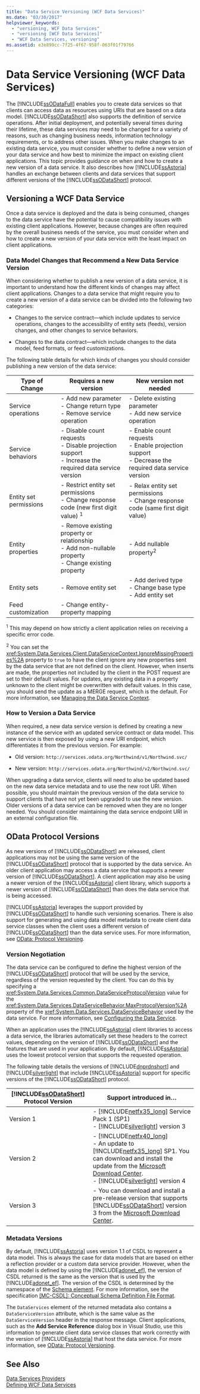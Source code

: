 ```yaml
---
title: "Data Service Versioning (WCF Data Services)"
ms.date: "03/30/2017"
helpviewer_keywords: 
  - "versioning, WCF Data Services"
  - "versioning [WCF Data Services]"
  - "WCF Data Services, versioning"
ms.assetid: e3e899cc-7f25-4f67-958f-063f01f79766
---
```

# Data Service Versioning (WCF Data Services)
The [!INCLUDE[ssODataFull](../../../../includes/ssodatafull-md.md)] enables you to create data services so that clients can access data as resources using URIs that are based on a data model. [!INCLUDE[ssODataShort](../../../../includes/ssodatashort-md.md)] also supports the definition of service operations. After initial deployment, and potentially several times during their lifetime, these data services may need to be changed for a variety of reasons, such as changing business needs, information technology requirements, or to address other issues. When you make changes to an existing data service, you must consider whether to define a new version of your data service and how best to minimize the impact on existing client applications. This topic provides guidance on when and how to create a new version of a data service. It also describes how [!INCLUDE[ssAstoria](../../../../includes/ssastoria-md.md)] handles an exchange between clients and data services that support different versions of the [!INCLUDE[ssODataShort](../../../../includes/ssodatashort-md.md)] protocol.  

## Versioning a WCF Data Service  
 Once a data service is deployed and the data is being consumed, changes to the data service have the potential to cause compatibility issues with existing client applications. However, because changes are often required by the overall business needs of the service, you must consider when and how to create a new version of your data service with the least impact on client applications.  

### Data Model Changes that Recommend a New Data Service Version  
 When considering whether to publish a new version of a data service, it is important to understand how the different kinds of changes may affect client applications. Changes to a data service that might require you to create a new version of a data service can be divided into the following two categories:  

- Changes to the service contract—which include updates to service operations, changes to the accessibility of entity sets (feeds), version changes, and other changes to service behaviors.  

- Changes to the data contract—which include changes to the data model, feed formats, or feed customizations.  

 The following table details for which kinds of changes you should consider publishing a new version of the data service:  


|Type of Change|Requires a new version|New version not needed|  
|--------------------|----------------------------|----------------------------|  
|Service operations|-   Add new parameter<br />-   Change return type<br />-   Remove service operation|-   Delete existing parameter<br />-   Add new service operation|  
|Service behaviors|-   Disable count requests<br />-   Disable projection support<br />-   Increase the required data service version|-   Enable count requests<br />-   Enable projection support<br />-   Decrease the required data service version|  
|Entity set permissions|-   Restrict entity set permissions<br />-   Change response code (new first digit value) <sup>1</sup>|-   Relax entity set permissions<br />-   Change response code (same first digit value)|  
|Entity properties|-   Remove existing property or relationship<br />-   Add non-nullable property<br />-   Change existing property|-   Add nullable property<sup>2</sup>|  
|Entity sets|-   Remove entity set|-   Add derived type<br />-   Change base type<br />-   Add entity set|  
|Feed customization|-   Change entity-property mapping||  

 <sup>1</sup> This may depend on how strictly a client application relies on receiving a specific error code.  

 <sup>2</sup> You can set the <xref:System.Data.Services.Client.DataServiceContext.IgnoreMissingProperties%2A> property to `true` to have the client ignore any new properties sent by the data service that are not defined on the client. However, when inserts are made, the properties not included by the client in the POST request are set to their default values. For updates, any existing data in a property unknown to the client might be overwritten with default values. In this case, you should send the update as a MERGE request, which is the default. For more information, see [Managing the Data Service Context](../../../../docs/framework/data/wcf/managing-the-data-service-context-wcf-data-services.md).  

### How to Version a Data Service  
 When required, a new data service version is defined by creating a new instance of the service with an updated service contract or data model. This new service is then exposed by using a new URI endpoint, which differentiates it from the previous version. For example:  

- Old version: `http://services.odata.org/Northwind/v1/Northwind.svc/`  

- New version: `http://services.odata.org/Northwind/v2/Northwind.svc/`  

 When upgrading a data service, clients will need to also be updated based on the new data service metadata and to use the new root URI. When possible, you should maintain the previous version of the data service to support clients that have not yet been upgraded to use the new version. Older versions of a data service can be removed when they are no longer needed. You should consider maintaining the data service endpoint URI in an external configuration file.  

## OData Protocol Versions  
 As new versions of [!INCLUDE[ssODataShort](../../../../includes/ssodatashort-md.md)] are released, client applications may not be using the same version of the [!INCLUDE[ssODataShort](../../../../includes/ssodatashort-md.md)] protocol that is supported by the data service. An older client application may access a data service that supports a newer version of [!INCLUDE[ssODataShort](../../../../includes/ssodatashort-md.md)]. A client application may also be using a newer version of the [!INCLUDE[ssAstoria](../../../../includes/ssastoria-md.md)] client library, which supports a newer version of [!INCLUDE[ssODataShort](../../../../includes/ssodatashort-md.md)] than does the data service that is being accessed.  

 [!INCLUDE[ssAstoria](../../../../includes/ssastoria-md.md)] leverages the support provided by [!INCLUDE[ssODataShort](../../../../includes/ssodatashort-md.md)] to handle such versioning scenarios. There is also support for generating and using data model metadata to create client data service classes when the client uses a different version of [!INCLUDE[ssODataShort](../../../../includes/ssodatashort-md.md)] than the data service uses. For more information, see [OData: Protocol Versioning](http://go.microsoft.com/fwlink/?LinkId=186071).  

### Version Negotiation  
 The data service can be configured to define the highest version of the [!INCLUDE[ssODataShort](../../../../includes/ssodatashort-md.md)] protocol that will be used by the service, regardless of the version requested by the client. You can do this by specifying a <xref:System.Data.Services.Common.DataServiceProtocolVersion> value for the <xref:System.Data.Services.DataServiceBehavior.MaxProtocolVersion%2A> property of the <xref:System.Data.Services.DataServiceBehavior> used by the data service. For more information, see [Configuring the Data Service](../../../../docs/framework/data/wcf/configuring-the-data-service-wcf-data-services.md).  

 When an application uses the [!INCLUDE[ssAstoria](../../../../includes/ssastoria-md.md)] client libraries to access a data service, the libraries automatically set these headers to the correct values, depending on the version of [!INCLUDE[ssODataShort](../../../../includes/ssodatashort-md.md)] and the features that are used in your application. By default, [!INCLUDE[ssAstoria](../../../../includes/ssastoria-md.md)] uses the lowest protocol version that supports the requested operation.  

 The following table details the versions of [!INCLUDE[dnprdnshort](../../../../includes/dnprdnshort-md.md)] and [!INCLUDE[silverlight](../../../../includes/silverlight-md.md)] that include [!INCLUDE[ssAstoria](../../../../includes/ssastoria-md.md)] support for specific versions of the [!INCLUDE[ssODataShort](../../../../includes/ssodatashort-md.md)] protocol.  


| [!INCLUDE[ssODataShort](../../../../includes/ssodatashort-md.md)] Protocol Version |                                                                                                                                                                               Support introduced in…                                                                                                                                                                               |
|------------------------------------------------------------------------------------|------------------------------------------------------------------------------------------------------------------------------------------------------------------------------------------------------------------------------------------------------------------------------------------------------------------------------------------------------------------------------------|
|                                     Version 1                                      |                                                                                                   -   [!INCLUDE[netfx35_long](../../../../includes/netfx35-long-md.md)] Service Pack 1 (SP1)<br />-   [!INCLUDE[silverlight](../../../../includes/silverlight-md.md)] version 3                                                                                                    |
|                                     Version 2                                      | -   [!INCLUDE[netfx40_long](../../../../includes/netfx40-long-md.md)]<br />-   An update to [!INCLUDE[netfx35_long](../../../../includes/netfx35-long-md.md)] SP1. You can download and install the update from the [Microsoft Download Center](http://go.microsoft.com/fwlink/?LinkId=158125).<br />-   [!INCLUDE[silverlight](../../../../includes/silverlight-md.md)] version 4 |
|                                     Version 3                                      |                                                                       -   You can download and install a pre-release version that supports [!INCLUDE[ssODataShort](../../../../includes/ssodatashort-md.md)] version 3 from the [Microsoft Download Center](http://go.microsoft.com/fwlink/?LinkId=203885).                                                                        |

### Metadata Versions  
 By default, [!INCLUDE[ssAstoria](../../../../includes/ssastoria-md.md)] uses version 1.1 of CSDL to represent a data model. This is always the case for data models that are based on either a reflection provider or a custom data service provider. However, when the data model is defined by using the [!INCLUDE[adonet_ef](../../../../includes/adonet-ef-md.md)], the version of CSDL returned is the same as the version that is used by the [!INCLUDE[adonet_ef](../../../../includes/adonet-ef-md.md)]. The version of the CSDL is determined by the namespace of the [Schema element](http://msdn.microsoft.com/library/396074d8-f99c-4f50-a073-68bce848224f). For more information, see the specification [\[MC-CSDL\]: Conceptual Schema Definition File Format](http://go.microsoft.com/fwlink/?LinkId=159072).  

 The `DataServices` element of the returned metadata also contains a `DataServiceVersion` attribute, which is the same value as the `DataServiceVersion` header in the response message. Client applications, such as the **Add Service Reference** dialog box in Visual Studio, use this information to generate client data service classes that work correctly with the version of [!INCLUDE[ssAstoria](../../../../includes/ssastoria-md.md)] that host the data service. For more information, see [OData: Protocol Versioning](http://go.microsoft.com/fwlink/?LinkId=186071).  

## See Also  
 [Data Services Providers](../../../../docs/framework/data/wcf/data-services-providers-wcf-data-services.md)  
 [Defining WCF Data Services](../../../../docs/framework/data/wcf/defining-wcf-data-services.md)
